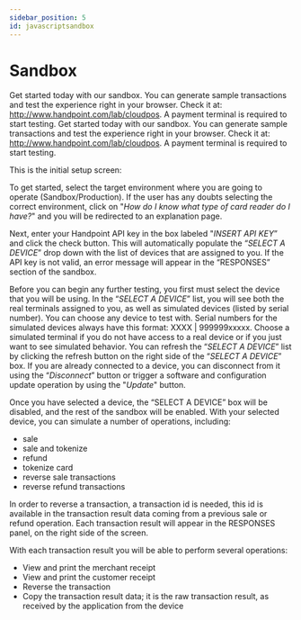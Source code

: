 ```yaml
---
sidebar_position: 5
id: javascriptsandbox
---
```



# Sandbox

Get started today with our sandbox. You can generate sample transactions and test the experience right in your browser. Check it at: http://www.handpoint.com/lab/cloudpos. A payment terminal is required to start testing.
Get started today with our sandbox. You can generate sample transactions and test the experience right in your browser. Check it at: http://www.handpoint.com/lab/cloudpos. A payment terminal is required to start testing.

This is the initial setup screen:

<!-- ![Sandbox logo](/img/cloudpos.png) -->

To get started, select the target environment where you are going to operate (Sandbox/Production). If the user has any doubts selecting the correct environment, click on  "*How do I know what type of card reader do I have?*" and you will be redirected to an explanation page.

<!-- ![Sandbox logo](/img/cloudpos2.png) -->

Next, enter your Handpoint API key in the box labeled "*INSERT API KEY*” and click the check button. This will automatically populate the “*SELECT A DEVICE*” drop down with the list of devices that are assigned to you. If the API key is not valid, an error message will appear in the “RESPONSES” section of the sandbox.

<!-- ![Sandbox logo](/img/cloudpos3.png) -->

Before you can begin any further testing, you first must select the device that you will be using. In the “*SELECT A DEVICE*” list, you will see both the real terminals assigned to you, as well as simulated devices (listed by serial number). You can choose any device to test with. Serial numbers for the simulated devices always have this format: XXXX | 999999xxxxx. Choose a simulated terminal if you do not have access to a real device or if you just want to see simulated behavior. You can refresh the “*SELECT A DEVICE*” list by clicking the refresh button on the right side of the “*SELECT A DEVICE*” box. If you are already connected to a device, you can disconnect from it using the “*Disconnect*” button or trigger a software and configuration update operation by using the "*Update*" button.

<!-- ![Sandbox logo](/img/cloudpos4.png) -->

Once you have selected a device, the “SELECT A DEVICE” box will be disabled, and the rest of the sandbox will be enabled. With your selected device, you can simulate a number of operations, including:

- sale
- sale and tokenize
- refund
- tokenize card
- reverse sale transactions
- reverse refund transactions

In order to reverse a transaction, a transaction id is needed, this id is available in the transaction result data coming from a previous sale or refund operation. Each transaction result will appear in the RESPONSES panel, on the right side of the screen.

With each transaction result you will be able to perform several operations:
- View and print the merchant receipt
- View and print the customer receipt
- Reverse the transaction
- Copy the transaction result data; it is the raw transaction result, as received by the application from the device

<!-- ![Sandbox logo](/img/cloudpos5.png) -->